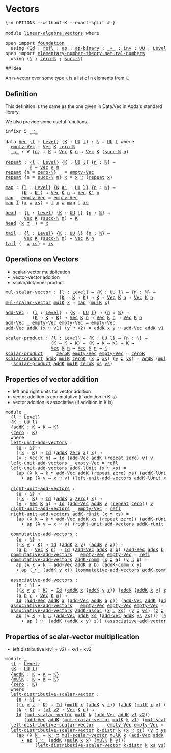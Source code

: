 # Vectors

<pre class="Agda"><a id="20" class="Symbol">{-#</a> <a id="24" class="Keyword">OPTIONS</a> <a id="32" class="Pragma">--without-K</a> <a id="44" class="Pragma">--exact-split</a> <a id="58" class="Symbol">#-}</a>

<a id="63" class="Keyword">module</a> <a id="70" href="linear-algebra.vectors.html" class="Module">linear-algebra.vectors</a> <a id="93" class="Keyword">where</a>

<a id="100" class="Keyword">open</a> <a id="105" class="Keyword">import</a> <a id="112" href="foundation.html" class="Module">foundation</a>
  <a id="125" class="Keyword">using</a> <a id="131" class="Symbol">(</a><a id="132" href="foundation-core.identity-types.html#641" class="Datatype">Id</a> <a id="135" class="Symbol">;</a> <a id="137" href="foundation-core.identity-types.html#694" class="InductiveConstructor">refl</a> <a id="142" class="Symbol">;</a> <a id="144" href="foundation-core.identity-types.html#2853" class="Function">ap</a> <a id="147" class="Symbol">;</a> <a id="149" href="foundation-core.identity-types.html#6353" class="Function">ap-binary</a> <a id="159" class="Symbol">;</a> <a id="161" href="foundation-core.identity-types.html#1239" class="Function Operator">_∙_</a> <a id="165" class="Symbol">;</a> <a id="167" href="foundation-core.identity-types.html#1552" class="Function">inv</a> <a id="171" class="Symbol">;</a> <a id="173" href="Agda.Primitive.html#326" class="Primitive">UU</a> <a id="176" class="Symbol">;</a> <a id="178" href="Agda.Primitive.html#597" class="Postulate">Level</a> <a id="184" class="Symbol">;</a> <a id="186" href="Agda.Primitive.html#764" class="Primitive">lzero</a><a id="191" class="Symbol">)</a>
<a id="193" class="Keyword">open</a> <a id="198" class="Keyword">import</a> <a id="205" href="elementary-number-theory.natural-numbers.html" class="Module">elementary-number-theory.natural-numbers</a>
  <a id="248" class="Keyword">using</a> <a id="254" class="Symbol">(</a><a id="255" href="elementary-number-theory.natural-numbers.html#1444" class="Datatype">ℕ</a> <a id="257" class="Symbol">;</a> <a id="259" href="elementary-number-theory.natural-numbers.html#1465" class="InductiveConstructor">zero-ℕ</a> <a id="266" class="Symbol">;</a> <a id="268" href="elementary-number-theory.natural-numbers.html#1478" class="InductiveConstructor">succ-ℕ</a><a id="274" class="Symbol">)</a>
</pre>## Idea

An n-vector over some type `K` is a list of n elements from `K`.

## Definition

This definition is the same as the one given in Data.Vec in Agda's standard library.

We also provide some useful functions.

<pre class="Agda"><a id="504" class="Keyword">infixr</a> <a id="511" class="Number">5</a> <a id="513" href="linear-algebra.vectors.html#596" class="InductiveConstructor Operator">_∷_</a>

<a id="518" class="Keyword">data</a> <a id="Vec"></a><a id="523" href="linear-algebra.vectors.html#523" class="Datatype">Vec</a> <a id="527" class="Symbol">{</a><a id="528" href="linear-algebra.vectors.html#528" class="Bound">l</a> <a id="530" class="Symbol">:</a> <a id="532" href="Agda.Primitive.html#597" class="Postulate">Level</a><a id="537" class="Symbol">}</a> <a id="539" class="Symbol">(</a><a id="540" href="linear-algebra.vectors.html#540" class="Bound">K</a> <a id="542" class="Symbol">:</a> <a id="544" href="Agda.Primitive.html#326" class="Primitive">UU</a> <a id="547" href="linear-algebra.vectors.html#528" class="Bound">l</a><a id="548" class="Symbol">)</a> <a id="550" class="Symbol">:</a> <a id="552" href="elementary-number-theory.natural-numbers.html#1444" class="Datatype">ℕ</a> <a id="554" class="Symbol">→</a> <a id="556" href="Agda.Primitive.html#326" class="Primitive">UU</a> <a id="559" href="linear-algebra.vectors.html#528" class="Bound">l</a> <a id="561" class="Keyword">where</a>
  <a id="Vec.empty-Vec"></a><a id="569" href="linear-algebra.vectors.html#569" class="InductiveConstructor">empty-Vec</a> <a id="579" class="Symbol">:</a> <a id="581" href="linear-algebra.vectors.html#523" class="Datatype">Vec</a> <a id="585" href="linear-algebra.vectors.html#540" class="Bound">K</a> <a id="587" href="elementary-number-theory.natural-numbers.html#1465" class="InductiveConstructor">zero-ℕ</a>
  <a id="Vec._∷_"></a><a id="596" href="linear-algebra.vectors.html#596" class="InductiveConstructor Operator">_∷_</a> <a id="600" class="Symbol">:</a> <a id="602" class="Symbol">∀</a> <a id="604" class="Symbol">{</a><a id="605" href="linear-algebra.vectors.html#605" class="Bound">n</a><a id="606" class="Symbol">}</a> <a id="608" class="Symbol">→</a> <a id="610" href="linear-algebra.vectors.html#540" class="Bound">K</a> <a id="612" class="Symbol">→</a> <a id="614" href="linear-algebra.vectors.html#523" class="Datatype">Vec</a> <a id="618" href="linear-algebra.vectors.html#540" class="Bound">K</a> <a id="620" href="linear-algebra.vectors.html#605" class="Bound">n</a> <a id="622" class="Symbol">→</a> <a id="624" href="linear-algebra.vectors.html#523" class="Datatype">Vec</a> <a id="628" href="linear-algebra.vectors.html#540" class="Bound">K</a> <a id="630" class="Symbol">(</a><a id="631" href="elementary-number-theory.natural-numbers.html#1478" class="InductiveConstructor">succ-ℕ</a> <a id="638" href="linear-algebra.vectors.html#605" class="Bound">n</a><a id="639" class="Symbol">)</a>

<a id="repeat"></a><a id="642" href="linear-algebra.vectors.html#642" class="Function">repeat</a> <a id="649" class="Symbol">:</a> <a id="651" class="Symbol">{</a><a id="652" href="linear-algebra.vectors.html#652" class="Bound">l</a> <a id="654" class="Symbol">:</a> <a id="656" href="Agda.Primitive.html#597" class="Postulate">Level</a><a id="661" class="Symbol">}</a> <a id="663" class="Symbol">{</a><a id="664" href="linear-algebra.vectors.html#664" class="Bound">K</a> <a id="666" class="Symbol">:</a> <a id="668" href="Agda.Primitive.html#326" class="Primitive">UU</a> <a id="671" href="linear-algebra.vectors.html#652" class="Bound">l</a><a id="672" class="Symbol">}</a> <a id="674" class="Symbol">{</a><a id="675" href="linear-algebra.vectors.html#675" class="Bound">n</a> <a id="677" class="Symbol">:</a> <a id="679" href="elementary-number-theory.natural-numbers.html#1444" class="Datatype">ℕ</a><a id="680" class="Symbol">}</a> <a id="682" class="Symbol">→</a>
         <a id="693" href="linear-algebra.vectors.html#664" class="Bound">K</a> <a id="695" class="Symbol">→</a> <a id="697" href="linear-algebra.vectors.html#523" class="Datatype">Vec</a> <a id="701" href="linear-algebra.vectors.html#664" class="Bound">K</a> <a id="703" href="linear-algebra.vectors.html#675" class="Bound">n</a>
<a id="705" href="linear-algebra.vectors.html#642" class="Function">repeat</a> <a id="712" class="Symbol">{</a><a id="713" class="Argument">n</a> <a id="715" class="Symbol">=</a> <a id="717" href="elementary-number-theory.natural-numbers.html#1465" class="InductiveConstructor">zero-ℕ</a><a id="723" class="Symbol">}</a> <a id="725" class="Symbol">_</a> <a id="727" class="Symbol">=</a> <a id="729" href="linear-algebra.vectors.html#569" class="InductiveConstructor">empty-Vec</a>
<a id="739" href="linear-algebra.vectors.html#642" class="Function">repeat</a> <a id="746" class="Symbol">{</a><a id="747" class="Argument">n</a> <a id="749" class="Symbol">=</a> <a id="751" href="elementary-number-theory.natural-numbers.html#1478" class="InductiveConstructor">succ-ℕ</a> <a id="758" href="linear-algebra.vectors.html#758" class="Bound">n</a><a id="759" class="Symbol">}</a> <a id="761" href="linear-algebra.vectors.html#761" class="Bound">x</a> <a id="763" class="Symbol">=</a> <a id="765" href="linear-algebra.vectors.html#761" class="Bound">x</a> <a id="767" href="linear-algebra.vectors.html#596" class="InductiveConstructor Operator">∷</a> <a id="769" class="Symbol">(</a><a id="770" href="linear-algebra.vectors.html#642" class="Function">repeat</a> <a id="777" href="linear-algebra.vectors.html#761" class="Bound">x</a><a id="778" class="Symbol">)</a>

<a id="map"></a><a id="781" href="linear-algebra.vectors.html#781" class="Function">map</a> <a id="785" class="Symbol">:</a> <a id="787" class="Symbol">{</a><a id="788" href="linear-algebra.vectors.html#788" class="Bound">l</a> <a id="790" class="Symbol">:</a> <a id="792" href="Agda.Primitive.html#597" class="Postulate">Level</a><a id="797" class="Symbol">}</a> <a id="799" class="Symbol">{</a><a id="800" href="linear-algebra.vectors.html#800" class="Bound">K</a> <a id="802" href="linear-algebra.vectors.html#802" class="Bound">K&#39;</a> <a id="805" class="Symbol">:</a> <a id="807" href="Agda.Primitive.html#326" class="Primitive">UU</a> <a id="810" href="linear-algebra.vectors.html#788" class="Bound">l</a><a id="811" class="Symbol">}</a> <a id="813" class="Symbol">{</a><a id="814" href="linear-algebra.vectors.html#814" class="Bound">n</a> <a id="816" class="Symbol">:</a> <a id="818" href="elementary-number-theory.natural-numbers.html#1444" class="Datatype">ℕ</a><a id="819" class="Symbol">}</a> <a id="821" class="Symbol">→</a>
      <a id="829" class="Symbol">(</a><a id="830" href="linear-algebra.vectors.html#800" class="Bound">K</a> <a id="832" class="Symbol">→</a> <a id="834" href="linear-algebra.vectors.html#802" class="Bound">K&#39;</a><a id="836" class="Symbol">)</a> <a id="838" class="Symbol">→</a> <a id="840" href="linear-algebra.vectors.html#523" class="Datatype">Vec</a> <a id="844" href="linear-algebra.vectors.html#800" class="Bound">K</a> <a id="846" href="linear-algebra.vectors.html#814" class="Bound">n</a> <a id="848" class="Symbol">→</a> <a id="850" href="linear-algebra.vectors.html#523" class="Datatype">Vec</a> <a id="854" href="linear-algebra.vectors.html#802" class="Bound">K&#39;</a> <a id="857" href="linear-algebra.vectors.html#814" class="Bound">n</a>
<a id="859" href="linear-algebra.vectors.html#781" class="Function">map</a> <a id="863" class="Symbol">_</a> <a id="865" href="linear-algebra.vectors.html#569" class="InductiveConstructor">empty-Vec</a> <a id="875" class="Symbol">=</a> <a id="877" href="linear-algebra.vectors.html#569" class="InductiveConstructor">empty-Vec</a>
<a id="887" href="linear-algebra.vectors.html#781" class="Function">map</a> <a id="891" href="linear-algebra.vectors.html#891" class="Bound">f</a> <a id="893" class="Symbol">(</a><a id="894" href="linear-algebra.vectors.html#894" class="Bound">x</a> <a id="896" href="linear-algebra.vectors.html#596" class="InductiveConstructor Operator">∷</a> <a id="898" href="linear-algebra.vectors.html#898" class="Bound">xs</a><a id="900" class="Symbol">)</a> <a id="902" class="Symbol">=</a> <a id="904" href="linear-algebra.vectors.html#891" class="Bound">f</a> <a id="906" href="linear-algebra.vectors.html#894" class="Bound">x</a> <a id="908" href="linear-algebra.vectors.html#596" class="InductiveConstructor Operator">∷</a> <a id="910" href="linear-algebra.vectors.html#781" class="Function">map</a> <a id="914" href="linear-algebra.vectors.html#891" class="Bound">f</a> <a id="916" href="linear-algebra.vectors.html#898" class="Bound">xs</a>

<a id="head"></a><a id="920" href="linear-algebra.vectors.html#920" class="Function">head</a> <a id="925" class="Symbol">:</a> <a id="927" class="Symbol">{</a><a id="928" href="linear-algebra.vectors.html#928" class="Bound">l</a> <a id="930" class="Symbol">:</a> <a id="932" href="Agda.Primitive.html#597" class="Postulate">Level</a><a id="937" class="Symbol">}</a> <a id="939" class="Symbol">{</a><a id="940" href="linear-algebra.vectors.html#940" class="Bound">K</a> <a id="942" class="Symbol">:</a> <a id="944" href="Agda.Primitive.html#326" class="Primitive">UU</a> <a id="947" href="linear-algebra.vectors.html#928" class="Bound">l</a><a id="948" class="Symbol">}</a> <a id="950" class="Symbol">{</a><a id="951" href="linear-algebra.vectors.html#951" class="Bound">n</a> <a id="953" class="Symbol">:</a> <a id="955" href="elementary-number-theory.natural-numbers.html#1444" class="Datatype">ℕ</a><a id="956" class="Symbol">}</a> <a id="958" class="Symbol">→</a>
       <a id="967" href="linear-algebra.vectors.html#523" class="Datatype">Vec</a> <a id="971" href="linear-algebra.vectors.html#940" class="Bound">K</a> <a id="973" class="Symbol">(</a><a id="974" href="elementary-number-theory.natural-numbers.html#1478" class="InductiveConstructor">succ-ℕ</a> <a id="981" href="linear-algebra.vectors.html#951" class="Bound">n</a><a id="982" class="Symbol">)</a> <a id="984" class="Symbol">→</a> <a id="986" href="linear-algebra.vectors.html#940" class="Bound">K</a>
<a id="988" href="linear-algebra.vectors.html#920" class="Function">head</a> <a id="993" class="Symbol">(</a><a id="994" href="linear-algebra.vectors.html#994" class="Bound">x</a> <a id="996" href="linear-algebra.vectors.html#596" class="InductiveConstructor Operator">∷</a> <a id="998" class="Symbol">_)</a> <a id="1001" class="Symbol">=</a> <a id="1003" href="linear-algebra.vectors.html#994" class="Bound">x</a>

<a id="tail"></a><a id="1006" href="linear-algebra.vectors.html#1006" class="Function">tail</a> <a id="1011" class="Symbol">:</a> <a id="1013" class="Symbol">{</a><a id="1014" href="linear-algebra.vectors.html#1014" class="Bound">l</a> <a id="1016" class="Symbol">:</a> <a id="1018" href="Agda.Primitive.html#597" class="Postulate">Level</a><a id="1023" class="Symbol">}</a> <a id="1025" class="Symbol">{</a><a id="1026" href="linear-algebra.vectors.html#1026" class="Bound">K</a> <a id="1028" class="Symbol">:</a> <a id="1030" href="Agda.Primitive.html#326" class="Primitive">UU</a> <a id="1033" href="linear-algebra.vectors.html#1014" class="Bound">l</a><a id="1034" class="Symbol">}</a> <a id="1036" class="Symbol">{</a><a id="1037" href="linear-algebra.vectors.html#1037" class="Bound">n</a> <a id="1039" class="Symbol">:</a> <a id="1041" href="elementary-number-theory.natural-numbers.html#1444" class="Datatype">ℕ</a><a id="1042" class="Symbol">}</a> <a id="1044" class="Symbol">→</a>
       <a id="1053" href="linear-algebra.vectors.html#523" class="Datatype">Vec</a> <a id="1057" href="linear-algebra.vectors.html#1026" class="Bound">K</a> <a id="1059" class="Symbol">(</a><a id="1060" href="elementary-number-theory.natural-numbers.html#1478" class="InductiveConstructor">succ-ℕ</a> <a id="1067" href="linear-algebra.vectors.html#1037" class="Bound">n</a><a id="1068" class="Symbol">)</a> <a id="1070" class="Symbol">→</a> <a id="1072" href="linear-algebra.vectors.html#523" class="Datatype">Vec</a> <a id="1076" href="linear-algebra.vectors.html#1026" class="Bound">K</a> <a id="1078" href="linear-algebra.vectors.html#1037" class="Bound">n</a>
<a id="1080" href="linear-algebra.vectors.html#1006" class="Function">tail</a> <a id="1085" class="Symbol">(_</a> <a id="1088" href="linear-algebra.vectors.html#596" class="InductiveConstructor Operator">∷</a> <a id="1090" href="linear-algebra.vectors.html#1090" class="Bound">xs</a><a id="1092" class="Symbol">)</a> <a id="1094" class="Symbol">=</a> <a id="1096" href="linear-algebra.vectors.html#1090" class="Bound">xs</a>
</pre>
## Operations on Vectors

 - scalar-vector multiplication
 - vector-vector addition
 - scalar/dot/inner product

<pre class="Agda"><a id="mul-scalar-vector"></a><a id="1225" href="linear-algebra.vectors.html#1225" class="Function">mul-scalar-vector</a> <a id="1243" class="Symbol">:</a> <a id="1245" class="Symbol">{</a><a id="1246" href="linear-algebra.vectors.html#1246" class="Bound">l</a> <a id="1248" class="Symbol">:</a> <a id="1250" href="Agda.Primitive.html#597" class="Postulate">Level</a><a id="1255" class="Symbol">}</a> <a id="1257" class="Symbol">→</a> <a id="1259" class="Symbol">{</a><a id="1260" href="linear-algebra.vectors.html#1260" class="Bound">K</a> <a id="1262" class="Symbol">:</a> <a id="1264" href="Agda.Primitive.html#326" class="Primitive">UU</a> <a id="1267" href="linear-algebra.vectors.html#1246" class="Bound">l</a><a id="1268" class="Symbol">}</a> <a id="1270" class="Symbol">→</a> <a id="1272" class="Symbol">{</a><a id="1273" href="linear-algebra.vectors.html#1273" class="Bound">n</a> <a id="1275" class="Symbol">:</a> <a id="1277" href="elementary-number-theory.natural-numbers.html#1444" class="Datatype">ℕ</a><a id="1278" class="Symbol">}</a> <a id="1280" class="Symbol">→</a>
                    <a id="1302" class="Symbol">(</a><a id="1303" href="linear-algebra.vectors.html#1260" class="Bound">K</a> <a id="1305" class="Symbol">→</a> <a id="1307" href="linear-algebra.vectors.html#1260" class="Bound">K</a> <a id="1309" class="Symbol">→</a> <a id="1311" href="linear-algebra.vectors.html#1260" class="Bound">K</a><a id="1312" class="Symbol">)</a> <a id="1314" class="Symbol">→</a> <a id="1316" href="linear-algebra.vectors.html#1260" class="Bound">K</a> <a id="1318" class="Symbol">→</a> <a id="1320" href="linear-algebra.vectors.html#523" class="Datatype">Vec</a> <a id="1324" href="linear-algebra.vectors.html#1260" class="Bound">K</a> <a id="1326" href="linear-algebra.vectors.html#1273" class="Bound">n</a> <a id="1328" class="Symbol">→</a> <a id="1330" href="linear-algebra.vectors.html#523" class="Datatype">Vec</a> <a id="1334" href="linear-algebra.vectors.html#1260" class="Bound">K</a> <a id="1336" href="linear-algebra.vectors.html#1273" class="Bound">n</a>
<a id="1338" href="linear-algebra.vectors.html#1225" class="Function">mul-scalar-vector</a> <a id="1356" href="linear-algebra.vectors.html#1356" class="Bound">mulK</a> <a id="1361" href="linear-algebra.vectors.html#1361" class="Bound">x</a> <a id="1363" class="Symbol">=</a> <a id="1365" href="linear-algebra.vectors.html#781" class="Function">map</a> <a id="1369" class="Symbol">(</a><a id="1370" href="linear-algebra.vectors.html#1356" class="Bound">mulK</a> <a id="1375" href="linear-algebra.vectors.html#1361" class="Bound">x</a><a id="1376" class="Symbol">)</a>

<a id="add-Vec"></a><a id="1379" href="linear-algebra.vectors.html#1379" class="Function">add-Vec</a> <a id="1387" class="Symbol">:</a> <a id="1389" class="Symbol">{</a><a id="1390" href="linear-algebra.vectors.html#1390" class="Bound">l</a> <a id="1392" class="Symbol">:</a> <a id="1394" href="Agda.Primitive.html#597" class="Postulate">Level</a><a id="1399" class="Symbol">}</a> <a id="1401" class="Symbol">→</a> <a id="1403" class="Symbol">{</a><a id="1404" href="linear-algebra.vectors.html#1404" class="Bound">K</a> <a id="1406" class="Symbol">:</a> <a id="1408" href="Agda.Primitive.html#326" class="Primitive">UU</a> <a id="1411" href="linear-algebra.vectors.html#1390" class="Bound">l</a><a id="1412" class="Symbol">}</a> <a id="1414" class="Symbol">→</a> <a id="1416" class="Symbol">{</a><a id="1417" href="linear-algebra.vectors.html#1417" class="Bound">n</a> <a id="1419" class="Symbol">:</a> <a id="1421" href="elementary-number-theory.natural-numbers.html#1444" class="Datatype">ℕ</a><a id="1422" class="Symbol">}</a> <a id="1424" class="Symbol">→</a>
          <a id="1436" class="Symbol">(</a><a id="1437" href="linear-algebra.vectors.html#1404" class="Bound">K</a> <a id="1439" class="Symbol">→</a> <a id="1441" href="linear-algebra.vectors.html#1404" class="Bound">K</a> <a id="1443" class="Symbol">→</a> <a id="1445" href="linear-algebra.vectors.html#1404" class="Bound">K</a><a id="1446" class="Symbol">)</a> <a id="1448" class="Symbol">→</a> <a id="1450" href="linear-algebra.vectors.html#523" class="Datatype">Vec</a> <a id="1454" href="linear-algebra.vectors.html#1404" class="Bound">K</a> <a id="1456" href="linear-algebra.vectors.html#1417" class="Bound">n</a> <a id="1458" class="Symbol">→</a> <a id="1460" href="linear-algebra.vectors.html#523" class="Datatype">Vec</a> <a id="1464" href="linear-algebra.vectors.html#1404" class="Bound">K</a> <a id="1466" href="linear-algebra.vectors.html#1417" class="Bound">n</a> <a id="1468" class="Symbol">→</a> <a id="1470" href="linear-algebra.vectors.html#523" class="Datatype">Vec</a> <a id="1474" href="linear-algebra.vectors.html#1404" class="Bound">K</a> <a id="1476" href="linear-algebra.vectors.html#1417" class="Bound">n</a>
<a id="1478" href="linear-algebra.vectors.html#1379" class="Function">add-Vec</a> <a id="1486" class="Symbol">_</a> <a id="1488" href="linear-algebra.vectors.html#569" class="InductiveConstructor">empty-Vec</a> <a id="1498" href="linear-algebra.vectors.html#569" class="InductiveConstructor">empty-Vec</a> <a id="1508" class="Symbol">=</a> <a id="1510" href="linear-algebra.vectors.html#569" class="InductiveConstructor">empty-Vec</a>
<a id="1520" href="linear-algebra.vectors.html#1379" class="Function">add-Vec</a> <a id="1528" href="linear-algebra.vectors.html#1528" class="Bound">addK</a> <a id="1533" class="Symbol">(</a><a id="1534" href="linear-algebra.vectors.html#1534" class="Bound">x</a> <a id="1536" href="linear-algebra.vectors.html#596" class="InductiveConstructor Operator">∷</a> <a id="1538" href="linear-algebra.vectors.html#1538" class="Bound">v1</a><a id="1540" class="Symbol">)</a> <a id="1542" class="Symbol">(</a><a id="1543" href="linear-algebra.vectors.html#1543" class="Bound">y</a> <a id="1545" href="linear-algebra.vectors.html#596" class="InductiveConstructor Operator">∷</a> <a id="1547" href="linear-algebra.vectors.html#1547" class="Bound">v2</a><a id="1549" class="Symbol">)</a> <a id="1551" class="Symbol">=</a> <a id="1553" href="linear-algebra.vectors.html#1528" class="Bound">addK</a> <a id="1558" href="linear-algebra.vectors.html#1534" class="Bound">x</a> <a id="1560" href="linear-algebra.vectors.html#1543" class="Bound">y</a> <a id="1562" href="linear-algebra.vectors.html#596" class="InductiveConstructor Operator">∷</a> <a id="1564" href="linear-algebra.vectors.html#1379" class="Function">add-Vec</a> <a id="1572" href="linear-algebra.vectors.html#1528" class="Bound">addK</a> <a id="1577" href="linear-algebra.vectors.html#1538" class="Bound">v1</a> <a id="1580" href="linear-algebra.vectors.html#1547" class="Bound">v2</a>

<a id="scalar-product"></a><a id="1584" href="linear-algebra.vectors.html#1584" class="Function">scalar-product</a> <a id="1599" class="Symbol">:</a> <a id="1601" class="Symbol">{</a><a id="1602" href="linear-algebra.vectors.html#1602" class="Bound">l</a> <a id="1604" class="Symbol">:</a> <a id="1606" href="Agda.Primitive.html#597" class="Postulate">Level</a><a id="1611" class="Symbol">}</a> <a id="1613" class="Symbol">→</a> <a id="1615" class="Symbol">{</a><a id="1616" href="linear-algebra.vectors.html#1616" class="Bound">K</a> <a id="1618" class="Symbol">:</a> <a id="1620" href="Agda.Primitive.html#326" class="Primitive">UU</a> <a id="1623" href="linear-algebra.vectors.html#1602" class="Bound">l</a><a id="1624" class="Symbol">}</a> <a id="1626" class="Symbol">→</a> <a id="1628" class="Symbol">{</a><a id="1629" href="linear-algebra.vectors.html#1629" class="Bound">n</a> <a id="1631" class="Symbol">:</a> <a id="1633" href="elementary-number-theory.natural-numbers.html#1444" class="Datatype">ℕ</a><a id="1634" class="Symbol">}</a> <a id="1636" class="Symbol">→</a>
                 <a id="1655" class="Symbol">(</a><a id="1656" href="linear-algebra.vectors.html#1616" class="Bound">K</a> <a id="1658" class="Symbol">→</a> <a id="1660" href="linear-algebra.vectors.html#1616" class="Bound">K</a> <a id="1662" class="Symbol">→</a> <a id="1664" href="linear-algebra.vectors.html#1616" class="Bound">K</a><a id="1665" class="Symbol">)</a> <a id="1667" class="Symbol">→</a> <a id="1669" class="Symbol">(</a><a id="1670" href="linear-algebra.vectors.html#1616" class="Bound">K</a> <a id="1672" class="Symbol">→</a> <a id="1674" href="linear-algebra.vectors.html#1616" class="Bound">K</a> <a id="1676" class="Symbol">→</a> <a id="1678" href="linear-algebra.vectors.html#1616" class="Bound">K</a><a id="1679" class="Symbol">)</a> <a id="1681" class="Symbol">→</a> <a id="1683" href="linear-algebra.vectors.html#1616" class="Bound">K</a> <a id="1685" class="Symbol">→</a>
                 <a id="1704" href="linear-algebra.vectors.html#523" class="Datatype">Vec</a> <a id="1708" href="linear-algebra.vectors.html#1616" class="Bound">K</a> <a id="1710" href="linear-algebra.vectors.html#1629" class="Bound">n</a> <a id="1712" class="Symbol">→</a> <a id="1714" href="linear-algebra.vectors.html#523" class="Datatype">Vec</a> <a id="1718" href="linear-algebra.vectors.html#1616" class="Bound">K</a> <a id="1720" href="linear-algebra.vectors.html#1629" class="Bound">n</a> <a id="1722" class="Symbol">→</a> <a id="1724" href="linear-algebra.vectors.html#1616" class="Bound">K</a>
<a id="1726" href="linear-algebra.vectors.html#1584" class="Function">scalar-product</a> <a id="1741" class="Symbol">_</a> <a id="1743" class="Symbol">_</a> <a id="1745" href="linear-algebra.vectors.html#1745" class="Bound">zeroK</a> <a id="1751" href="linear-algebra.vectors.html#569" class="InductiveConstructor">empty-Vec</a> <a id="1761" href="linear-algebra.vectors.html#569" class="InductiveConstructor">empty-Vec</a> <a id="1771" class="Symbol">=</a> <a id="1773" href="linear-algebra.vectors.html#1745" class="Bound">zeroK</a>
<a id="1779" href="linear-algebra.vectors.html#1584" class="Function">scalar-product</a> <a id="1794" href="linear-algebra.vectors.html#1794" class="Bound">addK</a> <a id="1799" href="linear-algebra.vectors.html#1799" class="Bound">mulK</a> <a id="1804" href="linear-algebra.vectors.html#1804" class="Bound">zeroK</a> <a id="1810" class="Symbol">(</a><a id="1811" href="linear-algebra.vectors.html#1811" class="Bound">x</a> <a id="1813" href="linear-algebra.vectors.html#596" class="InductiveConstructor Operator">∷</a> <a id="1815" href="linear-algebra.vectors.html#1815" class="Bound">xs</a><a id="1817" class="Symbol">)</a> <a id="1819" class="Symbol">(</a><a id="1820" href="linear-algebra.vectors.html#1820" class="Bound">y</a> <a id="1822" href="linear-algebra.vectors.html#596" class="InductiveConstructor Operator">∷</a> <a id="1824" href="linear-algebra.vectors.html#1824" class="Bound">ys</a><a id="1826" class="Symbol">)</a> <a id="1828" class="Symbol">=</a> <a id="1830" href="linear-algebra.vectors.html#1794" class="Bound">addK</a> <a id="1835" class="Symbol">(</a><a id="1836" href="linear-algebra.vectors.html#1799" class="Bound">mulK</a> <a id="1841" href="linear-algebra.vectors.html#1811" class="Bound">x</a> <a id="1843" href="linear-algebra.vectors.html#1820" class="Bound">y</a><a id="1844" class="Symbol">)</a>
  <a id="1848" class="Symbol">(</a><a id="1849" href="linear-algebra.vectors.html#1584" class="Function">scalar-product</a> <a id="1864" href="linear-algebra.vectors.html#1794" class="Bound">addK</a> <a id="1869" href="linear-algebra.vectors.html#1799" class="Bound">mulK</a> <a id="1874" href="linear-algebra.vectors.html#1804" class="Bound">zeroK</a> <a id="1880" href="linear-algebra.vectors.html#1815" class="Bound">xs</a> <a id="1883" href="linear-algebra.vectors.html#1824" class="Bound">ys</a><a id="1885" class="Symbol">)</a>
</pre>
## Properties of vector addition

  - left and right units for vector addition
  - vector addition is commutative (if addition in K is)
  - vector addition is associative (if addition in K is)

<pre class="Agda"><a id="2094" class="Keyword">module</a> <a id="2101" href="linear-algebra.vectors.html#2101" class="Module">_</a>
  <a id="2105" class="Symbol">{</a><a id="2106" href="linear-algebra.vectors.html#2106" class="Bound">l</a> <a id="2108" class="Symbol">:</a> <a id="2110" href="Agda.Primitive.html#597" class="Postulate">Level</a><a id="2115" class="Symbol">}</a>
  <a id="2119" class="Symbol">{</a><a id="2120" href="linear-algebra.vectors.html#2120" class="Bound">K</a> <a id="2122" class="Symbol">:</a> <a id="2124" href="Agda.Primitive.html#326" class="Primitive">UU</a> <a id="2127" href="linear-algebra.vectors.html#2106" class="Bound">l</a><a id="2128" class="Symbol">}</a>
  <a id="2132" class="Symbol">{</a><a id="2133" href="linear-algebra.vectors.html#2133" class="Bound">addK</a> <a id="2138" class="Symbol">:</a> <a id="2140" href="linear-algebra.vectors.html#2120" class="Bound">K</a> <a id="2142" class="Symbol">→</a> <a id="2144" href="linear-algebra.vectors.html#2120" class="Bound">K</a> <a id="2146" class="Symbol">→</a> <a id="2148" href="linear-algebra.vectors.html#2120" class="Bound">K</a><a id="2149" class="Symbol">}</a>
  <a id="2153" class="Symbol">{</a><a id="2154" href="linear-algebra.vectors.html#2154" class="Bound">zero</a> <a id="2159" class="Symbol">:</a> <a id="2161" href="linear-algebra.vectors.html#2120" class="Bound">K</a><a id="2162" class="Symbol">}</a>
  <a id="2166" class="Keyword">where</a>
  <a id="2174" href="linear-algebra.vectors.html#2174" class="Function">left-unit-add-vectors</a> <a id="2196" class="Symbol">:</a>
    <a id="2202" class="Symbol">{</a><a id="2203" href="linear-algebra.vectors.html#2203" class="Bound">n</a> <a id="2205" class="Symbol">:</a> <a id="2207" href="elementary-number-theory.natural-numbers.html#1444" class="Datatype">ℕ</a><a id="2208" class="Symbol">}</a> <a id="2210" class="Symbol">→</a>
    <a id="2216" class="Symbol">((</a><a id="2218" href="linear-algebra.vectors.html#2218" class="Bound">x</a> <a id="2220" class="Symbol">:</a> <a id="2222" href="linear-algebra.vectors.html#2120" class="Bound">K</a><a id="2223" class="Symbol">)</a> <a id="2225" class="Symbol">→</a> <a id="2227" href="foundation-core.identity-types.html#641" class="Datatype">Id</a> <a id="2230" class="Symbol">(</a><a id="2231" href="linear-algebra.vectors.html#2133" class="Bound">addK</a> <a id="2236" href="linear-algebra.vectors.html#2154" class="Bound">zero</a> <a id="2241" href="linear-algebra.vectors.html#2218" class="Bound">x</a><a id="2242" class="Symbol">)</a> <a id="2244" href="linear-algebra.vectors.html#2218" class="Bound">x</a><a id="2245" class="Symbol">)</a> <a id="2247" class="Symbol">→</a>
    <a id="2253" class="Symbol">(</a><a id="2254" href="linear-algebra.vectors.html#2254" class="Bound">v</a> <a id="2256" class="Symbol">:</a> <a id="2258" href="linear-algebra.vectors.html#523" class="Datatype">Vec</a> <a id="2262" href="linear-algebra.vectors.html#2120" class="Bound">K</a> <a id="2264" href="linear-algebra.vectors.html#2203" class="Bound">n</a><a id="2265" class="Symbol">)</a> <a id="2267" class="Symbol">→</a> <a id="2269" href="foundation-core.identity-types.html#641" class="Datatype">Id</a> <a id="2272" class="Symbol">(</a><a id="2273" href="linear-algebra.vectors.html#1379" class="Function">add-Vec</a> <a id="2281" href="linear-algebra.vectors.html#2133" class="Bound">addK</a> <a id="2286" class="Symbol">(</a><a id="2287" href="linear-algebra.vectors.html#642" class="Function">repeat</a> <a id="2294" href="linear-algebra.vectors.html#2154" class="Bound">zero</a><a id="2298" class="Symbol">)</a> <a id="2300" href="linear-algebra.vectors.html#2254" class="Bound">v</a><a id="2301" class="Symbol">)</a> <a id="2303" href="linear-algebra.vectors.html#2254" class="Bound">v</a>
  <a id="2307" href="linear-algebra.vectors.html#2174" class="Function">left-unit-add-vectors</a> <a id="2329" class="Symbol">_</a> <a id="2331" href="linear-algebra.vectors.html#569" class="InductiveConstructor">empty-Vec</a> <a id="2341" class="Symbol">=</a> <a id="2343" href="foundation-core.identity-types.html#694" class="InductiveConstructor">refl</a>
  <a id="2350" href="linear-algebra.vectors.html#2174" class="Function">left-unit-add-vectors</a> <a id="2372" href="linear-algebra.vectors.html#2372" class="Bound">addK-lUnit</a> <a id="2383" class="Symbol">(</a><a id="2384" href="linear-algebra.vectors.html#2384" class="Bound">x</a> <a id="2386" href="linear-algebra.vectors.html#596" class="InductiveConstructor Operator">∷</a> <a id="2388" href="linear-algebra.vectors.html#2388" class="Bound">xs</a><a id="2390" class="Symbol">)</a> <a id="2392" class="Symbol">=</a>
    <a id="2398" class="Symbol">(</a><a id="2399" href="foundation-core.identity-types.html#2853" class="Function">ap</a> <a id="2402" class="Symbol">(λ</a> <a id="2405" href="linear-algebra.vectors.html#2405" class="Bound">k</a> <a id="2407" class="Symbol">→</a> <a id="2409" href="linear-algebra.vectors.html#2405" class="Bound">k</a> <a id="2411" href="linear-algebra.vectors.html#596" class="InductiveConstructor Operator">∷</a> <a id="2413" href="linear-algebra.vectors.html#1379" class="Function">add-Vec</a> <a id="2421" href="linear-algebra.vectors.html#2133" class="Bound">addK</a> <a id="2426" class="Symbol">(</a><a id="2427" href="linear-algebra.vectors.html#642" class="Function">repeat</a> <a id="2434" href="linear-algebra.vectors.html#2154" class="Bound">zero</a><a id="2438" class="Symbol">)</a> <a id="2440" href="linear-algebra.vectors.html#2388" class="Bound">xs</a><a id="2442" class="Symbol">)</a> <a id="2444" class="Symbol">(</a><a id="2445" href="linear-algebra.vectors.html#2372" class="Bound">addK-lUnit</a> <a id="2456" href="linear-algebra.vectors.html#2384" class="Bound">x</a><a id="2457" class="Symbol">))</a>
      <a id="2466" href="foundation-core.identity-types.html#1239" class="Function Operator">∙</a> <a id="2468" href="foundation-core.identity-types.html#2853" class="Function">ap</a> <a id="2471" class="Symbol">(λ</a> <a id="2474" href="linear-algebra.vectors.html#2474" class="Bound">v</a> <a id="2476" class="Symbol">→</a> <a id="2478" href="linear-algebra.vectors.html#2384" class="Bound">x</a> <a id="2480" href="linear-algebra.vectors.html#596" class="InductiveConstructor Operator">∷</a> <a id="2482" href="linear-algebra.vectors.html#2474" class="Bound">v</a><a id="2483" class="Symbol">)</a> <a id="2485" class="Symbol">(</a><a id="2486" href="linear-algebra.vectors.html#2174" class="Function">left-unit-add-vectors</a> <a id="2508" href="linear-algebra.vectors.html#2372" class="Bound">addK-lUnit</a> <a id="2519" href="linear-algebra.vectors.html#2388" class="Bound">xs</a><a id="2521" class="Symbol">)</a>

  <a id="2526" href="linear-algebra.vectors.html#2526" class="Function">right-unit-add-vectors</a> <a id="2549" class="Symbol">:</a>
    <a id="2555" class="Symbol">{</a><a id="2556" href="linear-algebra.vectors.html#2556" class="Bound">n</a> <a id="2558" class="Symbol">:</a> <a id="2560" href="elementary-number-theory.natural-numbers.html#1444" class="Datatype">ℕ</a><a id="2561" class="Symbol">}</a> <a id="2563" class="Symbol">→</a>
    <a id="2569" class="Symbol">((</a><a id="2571" href="linear-algebra.vectors.html#2571" class="Bound">x</a> <a id="2573" class="Symbol">:</a> <a id="2575" href="linear-algebra.vectors.html#2120" class="Bound">K</a><a id="2576" class="Symbol">)</a> <a id="2578" class="Symbol">→</a> <a id="2580" href="foundation-core.identity-types.html#641" class="Datatype">Id</a> <a id="2583" class="Symbol">(</a><a id="2584" href="linear-algebra.vectors.html#2133" class="Bound">addK</a> <a id="2589" href="linear-algebra.vectors.html#2571" class="Bound">x</a> <a id="2591" href="linear-algebra.vectors.html#2154" class="Bound">zero</a><a id="2595" class="Symbol">)</a> <a id="2597" href="linear-algebra.vectors.html#2571" class="Bound">x</a><a id="2598" class="Symbol">)</a> <a id="2600" class="Symbol">→</a>
    <a id="2606" class="Symbol">(</a><a id="2607" href="linear-algebra.vectors.html#2607" class="Bound">v</a> <a id="2609" class="Symbol">:</a> <a id="2611" href="linear-algebra.vectors.html#523" class="Datatype">Vec</a> <a id="2615" href="linear-algebra.vectors.html#2120" class="Bound">K</a> <a id="2617" href="linear-algebra.vectors.html#2556" class="Bound">n</a><a id="2618" class="Symbol">)</a> <a id="2620" class="Symbol">→</a> <a id="2622" href="foundation-core.identity-types.html#641" class="Datatype">Id</a> <a id="2625" class="Symbol">(</a><a id="2626" href="linear-algebra.vectors.html#1379" class="Function">add-Vec</a> <a id="2634" href="linear-algebra.vectors.html#2133" class="Bound">addK</a> <a id="2639" href="linear-algebra.vectors.html#2607" class="Bound">v</a> <a id="2641" class="Symbol">(</a><a id="2642" href="linear-algebra.vectors.html#642" class="Function">repeat</a> <a id="2649" href="linear-algebra.vectors.html#2154" class="Bound">zero</a><a id="2653" class="Symbol">))</a> <a id="2656" href="linear-algebra.vectors.html#2607" class="Bound">v</a>
  <a id="2660" href="linear-algebra.vectors.html#2526" class="Function">right-unit-add-vectors</a> <a id="2683" class="Symbol">_</a> <a id="2685" href="linear-algebra.vectors.html#569" class="InductiveConstructor">empty-Vec</a> <a id="2695" class="Symbol">=</a> <a id="2697" href="foundation-core.identity-types.html#694" class="InductiveConstructor">refl</a>
  <a id="2704" href="linear-algebra.vectors.html#2526" class="Function">right-unit-add-vectors</a> <a id="2727" href="linear-algebra.vectors.html#2727" class="Bound">addK-rUnit</a> <a id="2738" class="Symbol">(</a><a id="2739" href="linear-algebra.vectors.html#2739" class="Bound">x</a> <a id="2741" href="linear-algebra.vectors.html#596" class="InductiveConstructor Operator">∷</a> <a id="2743" href="linear-algebra.vectors.html#2743" class="Bound">xs</a><a id="2745" class="Symbol">)</a> <a id="2747" class="Symbol">=</a>
    <a id="2753" class="Symbol">(</a><a id="2754" href="foundation-core.identity-types.html#2853" class="Function">ap</a> <a id="2757" class="Symbol">(λ</a> <a id="2760" href="linear-algebra.vectors.html#2760" class="Bound">k</a> <a id="2762" class="Symbol">→</a> <a id="2764" href="linear-algebra.vectors.html#2760" class="Bound">k</a> <a id="2766" href="linear-algebra.vectors.html#596" class="InductiveConstructor Operator">∷</a> <a id="2768" href="linear-algebra.vectors.html#1379" class="Function">add-Vec</a> <a id="2776" href="linear-algebra.vectors.html#2133" class="Bound">addK</a> <a id="2781" href="linear-algebra.vectors.html#2743" class="Bound">xs</a> <a id="2784" class="Symbol">(</a><a id="2785" href="linear-algebra.vectors.html#642" class="Function">repeat</a> <a id="2792" href="linear-algebra.vectors.html#2154" class="Bound">zero</a><a id="2796" class="Symbol">))</a> <a id="2799" class="Symbol">(</a><a id="2800" href="linear-algebra.vectors.html#2727" class="Bound">addK-rUnit</a> <a id="2811" href="linear-algebra.vectors.html#2739" class="Bound">x</a><a id="2812" class="Symbol">))</a>
      <a id="2821" href="foundation-core.identity-types.html#1239" class="Function Operator">∙</a> <a id="2823" href="foundation-core.identity-types.html#2853" class="Function">ap</a> <a id="2826" class="Symbol">(λ</a> <a id="2829" href="linear-algebra.vectors.html#2829" class="Bound">v</a> <a id="2831" class="Symbol">→</a> <a id="2833" href="linear-algebra.vectors.html#2739" class="Bound">x</a> <a id="2835" href="linear-algebra.vectors.html#596" class="InductiveConstructor Operator">∷</a> <a id="2837" href="linear-algebra.vectors.html#2829" class="Bound">v</a><a id="2838" class="Symbol">)</a> <a id="2840" class="Symbol">(</a><a id="2841" href="linear-algebra.vectors.html#2526" class="Function">right-unit-add-vectors</a> <a id="2864" href="linear-algebra.vectors.html#2727" class="Bound">addK-rUnit</a> <a id="2875" href="linear-algebra.vectors.html#2743" class="Bound">xs</a><a id="2877" class="Symbol">)</a>

  <a id="2882" href="linear-algebra.vectors.html#2882" class="Function">commutative-add-vectors</a> <a id="2906" class="Symbol">:</a>
    <a id="2912" class="Symbol">{</a><a id="2913" href="linear-algebra.vectors.html#2913" class="Bound">n</a> <a id="2915" class="Symbol">:</a> <a id="2917" href="elementary-number-theory.natural-numbers.html#1444" class="Datatype">ℕ</a><a id="2918" class="Symbol">}</a> <a id="2920" class="Symbol">→</a>
    <a id="2926" class="Symbol">((</a><a id="2928" href="linear-algebra.vectors.html#2928" class="Bound">x</a> <a id="2930" href="linear-algebra.vectors.html#2930" class="Bound">y</a> <a id="2932" class="Symbol">:</a> <a id="2934" href="linear-algebra.vectors.html#2120" class="Bound">K</a><a id="2935" class="Symbol">)</a> <a id="2937" class="Symbol">→</a> <a id="2939" href="foundation-core.identity-types.html#641" class="Datatype">Id</a> <a id="2942" class="Symbol">(</a><a id="2943" href="linear-algebra.vectors.html#2133" class="Bound">addK</a> <a id="2948" href="linear-algebra.vectors.html#2928" class="Bound">x</a> <a id="2950" href="linear-algebra.vectors.html#2930" class="Bound">y</a><a id="2951" class="Symbol">)</a> <a id="2953" class="Symbol">(</a><a id="2954" href="linear-algebra.vectors.html#2133" class="Bound">addK</a> <a id="2959" href="linear-algebra.vectors.html#2930" class="Bound">y</a> <a id="2961" href="linear-algebra.vectors.html#2928" class="Bound">x</a><a id="2962" class="Symbol">))</a> <a id="2965" class="Symbol">→</a>
    <a id="2971" class="Symbol">(</a><a id="2972" href="linear-algebra.vectors.html#2972" class="Bound">a</a> <a id="2974" href="linear-algebra.vectors.html#2974" class="Bound">b</a> <a id="2976" class="Symbol">:</a> <a id="2978" href="linear-algebra.vectors.html#523" class="Datatype">Vec</a> <a id="2982" href="linear-algebra.vectors.html#2120" class="Bound">K</a> <a id="2984" href="linear-algebra.vectors.html#2913" class="Bound">n</a><a id="2985" class="Symbol">)</a> <a id="2987" class="Symbol">→</a> <a id="2989" href="foundation-core.identity-types.html#641" class="Datatype">Id</a> <a id="2992" class="Symbol">(</a><a id="2993" href="linear-algebra.vectors.html#1379" class="Function">add-Vec</a> <a id="3001" href="linear-algebra.vectors.html#2133" class="Bound">addK</a> <a id="3006" href="linear-algebra.vectors.html#2972" class="Bound">a</a> <a id="3008" href="linear-algebra.vectors.html#2974" class="Bound">b</a><a id="3009" class="Symbol">)</a> <a id="3011" class="Symbol">(</a><a id="3012" href="linear-algebra.vectors.html#1379" class="Function">add-Vec</a> <a id="3020" href="linear-algebra.vectors.html#2133" class="Bound">addK</a> <a id="3025" href="linear-algebra.vectors.html#2974" class="Bound">b</a> <a id="3027" href="linear-algebra.vectors.html#2972" class="Bound">a</a><a id="3028" class="Symbol">)</a>
  <a id="3032" href="linear-algebra.vectors.html#2882" class="Function">commutative-add-vectors</a> <a id="3056" class="Symbol">_</a> <a id="3058" href="linear-algebra.vectors.html#569" class="InductiveConstructor">empty-Vec</a> <a id="3068" href="linear-algebra.vectors.html#569" class="InductiveConstructor">empty-Vec</a> <a id="3078" class="Symbol">=</a> <a id="3080" href="foundation-core.identity-types.html#694" class="InductiveConstructor">refl</a>
  <a id="3087" href="linear-algebra.vectors.html#2882" class="Function">commutative-add-vectors</a> <a id="3111" href="linear-algebra.vectors.html#3111" class="Bound">addK-comm</a> <a id="3121" class="Symbol">(</a><a id="3122" href="linear-algebra.vectors.html#3122" class="Bound">x</a> <a id="3124" href="linear-algebra.vectors.html#596" class="InductiveConstructor Operator">∷</a> <a id="3126" href="linear-algebra.vectors.html#3126" class="Bound">a</a><a id="3127" class="Symbol">)</a> <a id="3129" class="Symbol">(</a><a id="3130" href="linear-algebra.vectors.html#3130" class="Bound">y</a> <a id="3132" href="linear-algebra.vectors.html#596" class="InductiveConstructor Operator">∷</a> <a id="3134" href="linear-algebra.vectors.html#3134" class="Bound">b</a><a id="3135" class="Symbol">)</a> <a id="3137" class="Symbol">=</a>
    <a id="3143" href="foundation-core.identity-types.html#2853" class="Function">ap</a> <a id="3146" class="Symbol">(λ</a> <a id="3149" href="linear-algebra.vectors.html#3149" class="Bound">k</a> <a id="3151" class="Symbol">→</a> <a id="3153" href="linear-algebra.vectors.html#3149" class="Bound">k</a> <a id="3155" href="linear-algebra.vectors.html#596" class="InductiveConstructor Operator">∷</a> <a id="3157" href="linear-algebra.vectors.html#1379" class="Function">add-Vec</a> <a id="3165" href="linear-algebra.vectors.html#2133" class="Bound">addK</a> <a id="3170" href="linear-algebra.vectors.html#3126" class="Bound">a</a> <a id="3172" href="linear-algebra.vectors.html#3134" class="Bound">b</a><a id="3173" class="Symbol">)</a> <a id="3175" class="Symbol">(</a><a id="3176" href="linear-algebra.vectors.html#3111" class="Bound">addK-comm</a> <a id="3186" href="linear-algebra.vectors.html#3122" class="Bound">x</a> <a id="3188" href="linear-algebra.vectors.html#3130" class="Bound">y</a><a id="3189" class="Symbol">)</a>
    <a id="3195" href="foundation-core.identity-types.html#1239" class="Function Operator">∙</a> <a id="3197" href="foundation-core.identity-types.html#2853" class="Function">ap</a> <a id="3200" class="Symbol">(</a><a id="3201" href="linear-algebra.vectors.html#596" class="InductiveConstructor Operator">_∷_</a> <a id="3205" class="Symbol">(</a><a id="3206" href="linear-algebra.vectors.html#2133" class="Bound">addK</a> <a id="3211" href="linear-algebra.vectors.html#3130" class="Bound">y</a> <a id="3213" href="linear-algebra.vectors.html#3122" class="Bound">x</a><a id="3214" class="Symbol">))</a> <a id="3217" class="Symbol">(</a><a id="3218" href="linear-algebra.vectors.html#2882" class="Function">commutative-add-vectors</a> <a id="3242" href="linear-algebra.vectors.html#3111" class="Bound">addK-comm</a> <a id="3252" href="linear-algebra.vectors.html#3126" class="Bound">a</a> <a id="3254" href="linear-algebra.vectors.html#3134" class="Bound">b</a><a id="3255" class="Symbol">)</a>

  <a id="3260" href="linear-algebra.vectors.html#3260" class="Function">associative-add-vectors</a> <a id="3284" class="Symbol">:</a>
    <a id="3290" class="Symbol">{</a><a id="3291" href="linear-algebra.vectors.html#3291" class="Bound">n</a> <a id="3293" class="Symbol">:</a> <a id="3295" href="elementary-number-theory.natural-numbers.html#1444" class="Datatype">ℕ</a><a id="3296" class="Symbol">}</a> <a id="3298" class="Symbol">→</a>
    <a id="3304" class="Symbol">((</a><a id="3306" href="linear-algebra.vectors.html#3306" class="Bound">x</a> <a id="3308" href="linear-algebra.vectors.html#3308" class="Bound">y</a> <a id="3310" href="linear-algebra.vectors.html#3310" class="Bound">z</a> <a id="3312" class="Symbol">:</a> <a id="3314" href="linear-algebra.vectors.html#2120" class="Bound">K</a><a id="3315" class="Symbol">)</a> <a id="3317" class="Symbol">→</a> <a id="3319" href="foundation-core.identity-types.html#641" class="Datatype">Id</a> <a id="3322" class="Symbol">(</a><a id="3323" href="linear-algebra.vectors.html#2133" class="Bound">addK</a> <a id="3328" href="linear-algebra.vectors.html#3306" class="Bound">x</a> <a id="3330" class="Symbol">(</a><a id="3331" href="linear-algebra.vectors.html#2133" class="Bound">addK</a> <a id="3336" href="linear-algebra.vectors.html#3308" class="Bound">y</a> <a id="3338" href="linear-algebra.vectors.html#3310" class="Bound">z</a><a id="3339" class="Symbol">))</a> <a id="3342" class="Symbol">(</a><a id="3343" href="linear-algebra.vectors.html#2133" class="Bound">addK</a> <a id="3348" class="Symbol">(</a><a id="3349" href="linear-algebra.vectors.html#2133" class="Bound">addK</a> <a id="3354" href="linear-algebra.vectors.html#3306" class="Bound">x</a> <a id="3356" href="linear-algebra.vectors.html#3308" class="Bound">y</a><a id="3357" class="Symbol">)</a> <a id="3359" href="linear-algebra.vectors.html#3310" class="Bound">z</a><a id="3360" class="Symbol">))</a> <a id="3363" class="Symbol">→</a>
    <a id="3369" class="Symbol">(</a><a id="3370" href="linear-algebra.vectors.html#3370" class="Bound">a</a> <a id="3372" href="linear-algebra.vectors.html#3372" class="Bound">b</a> <a id="3374" href="linear-algebra.vectors.html#3374" class="Bound">c</a> <a id="3376" class="Symbol">:</a> <a id="3378" href="linear-algebra.vectors.html#523" class="Datatype">Vec</a> <a id="3382" href="linear-algebra.vectors.html#2120" class="Bound">K</a> <a id="3384" href="linear-algebra.vectors.html#3291" class="Bound">n</a><a id="3385" class="Symbol">)</a> <a id="3387" class="Symbol">→</a>
    <a id="3393" href="foundation-core.identity-types.html#641" class="Datatype">Id</a> <a id="3396" class="Symbol">(</a><a id="3397" href="linear-algebra.vectors.html#1379" class="Function">add-Vec</a> <a id="3405" href="linear-algebra.vectors.html#2133" class="Bound">addK</a> <a id="3410" href="linear-algebra.vectors.html#3370" class="Bound">a</a> <a id="3412" class="Symbol">(</a><a id="3413" href="linear-algebra.vectors.html#1379" class="Function">add-Vec</a> <a id="3421" href="linear-algebra.vectors.html#2133" class="Bound">addK</a> <a id="3426" href="linear-algebra.vectors.html#3372" class="Bound">b</a> <a id="3428" href="linear-algebra.vectors.html#3374" class="Bound">c</a><a id="3429" class="Symbol">))</a> <a id="3432" class="Symbol">(</a><a id="3433" href="linear-algebra.vectors.html#1379" class="Function">add-Vec</a> <a id="3441" href="linear-algebra.vectors.html#2133" class="Bound">addK</a> <a id="3446" class="Symbol">(</a><a id="3447" href="linear-algebra.vectors.html#1379" class="Function">add-Vec</a> <a id="3455" href="linear-algebra.vectors.html#2133" class="Bound">addK</a> <a id="3460" href="linear-algebra.vectors.html#3370" class="Bound">a</a> <a id="3462" href="linear-algebra.vectors.html#3372" class="Bound">b</a><a id="3463" class="Symbol">)</a> <a id="3465" href="linear-algebra.vectors.html#3374" class="Bound">c</a><a id="3466" class="Symbol">)</a>
  <a id="3470" href="linear-algebra.vectors.html#3260" class="Function">associative-add-vectors</a> <a id="3494" class="Symbol">_</a> <a id="3496" href="linear-algebra.vectors.html#569" class="InductiveConstructor">empty-Vec</a> <a id="3506" href="linear-algebra.vectors.html#569" class="InductiveConstructor">empty-Vec</a> <a id="3516" href="linear-algebra.vectors.html#569" class="InductiveConstructor">empty-Vec</a> <a id="3526" class="Symbol">=</a> <a id="3528" href="foundation-core.identity-types.html#694" class="InductiveConstructor">refl</a>
  <a id="3535" href="linear-algebra.vectors.html#3260" class="Function">associative-add-vectors</a> <a id="3559" href="linear-algebra.vectors.html#3559" class="Bound">addK-assoc</a> <a id="3570" class="Symbol">(</a><a id="3571" href="linear-algebra.vectors.html#3571" class="Bound">x</a> <a id="3573" href="linear-algebra.vectors.html#596" class="InductiveConstructor Operator">∷</a> <a id="3575" href="linear-algebra.vectors.html#3575" class="Bound">xs</a><a id="3577" class="Symbol">)</a> <a id="3579" class="Symbol">(</a><a id="3580" href="linear-algebra.vectors.html#3580" class="Bound">y</a> <a id="3582" href="linear-algebra.vectors.html#596" class="InductiveConstructor Operator">∷</a> <a id="3584" href="linear-algebra.vectors.html#3584" class="Bound">ys</a><a id="3586" class="Symbol">)</a> <a id="3588" class="Symbol">(</a><a id="3589" href="linear-algebra.vectors.html#3589" class="Bound">z</a> <a id="3591" href="linear-algebra.vectors.html#596" class="InductiveConstructor Operator">∷</a> <a id="3593" href="linear-algebra.vectors.html#3593" class="Bound">zs</a><a id="3595" class="Symbol">)</a> <a id="3597" class="Symbol">=</a>
    <a id="3603" href="foundation-core.identity-types.html#2853" class="Function">ap</a> <a id="3606" class="Symbol">(λ</a> <a id="3609" href="linear-algebra.vectors.html#3609" class="Bound">k</a> <a id="3611" class="Symbol">→</a> <a id="3613" href="linear-algebra.vectors.html#3609" class="Bound">k</a> <a id="3615" href="linear-algebra.vectors.html#596" class="InductiveConstructor Operator">∷</a> <a id="3617" class="Symbol">(</a><a id="3618" href="linear-algebra.vectors.html#1379" class="Function">add-Vec</a> <a id="3626" href="linear-algebra.vectors.html#2133" class="Bound">addK</a> <a id="3631" href="linear-algebra.vectors.html#3575" class="Bound">xs</a> <a id="3634" class="Symbol">(</a><a id="3635" href="linear-algebra.vectors.html#1379" class="Function">add-Vec</a> <a id="3643" href="linear-algebra.vectors.html#2133" class="Bound">addK</a> <a id="3648" href="linear-algebra.vectors.html#3584" class="Bound">ys</a> <a id="3651" href="linear-algebra.vectors.html#3593" class="Bound">zs</a><a id="3653" class="Symbol">)))</a> <a id="3657" class="Symbol">(</a><a id="3658" href="linear-algebra.vectors.html#3559" class="Bound">addK-assoc</a> <a id="3669" href="linear-algebra.vectors.html#3571" class="Bound">x</a> <a id="3671" href="linear-algebra.vectors.html#3580" class="Bound">y</a> <a id="3673" href="linear-algebra.vectors.html#3589" class="Bound">z</a><a id="3674" class="Symbol">)</a>
      <a id="3682" href="foundation-core.identity-types.html#1239" class="Function Operator">∙</a> <a id="3684" href="foundation-core.identity-types.html#2853" class="Function">ap</a> <a id="3687" class="Symbol">(</a><a id="3688" href="linear-algebra.vectors.html#596" class="InductiveConstructor Operator">_∷_</a> <a id="3692" class="Symbol">(</a><a id="3693" href="linear-algebra.vectors.html#2133" class="Bound">addK</a> <a id="3698" class="Symbol">(</a><a id="3699" href="linear-algebra.vectors.html#2133" class="Bound">addK</a> <a id="3704" href="linear-algebra.vectors.html#3571" class="Bound">x</a> <a id="3706" href="linear-algebra.vectors.html#3580" class="Bound">y</a><a id="3707" class="Symbol">)</a> <a id="3709" href="linear-algebra.vectors.html#3589" class="Bound">z</a><a id="3710" class="Symbol">))</a> <a id="3713" class="Symbol">(</a><a id="3714" href="linear-algebra.vectors.html#3260" class="Function">associative-add-vectors</a> <a id="3738" href="linear-algebra.vectors.html#3559" class="Bound">addK-assoc</a> <a id="3749" href="linear-algebra.vectors.html#3575" class="Bound">xs</a> <a id="3752" href="linear-algebra.vectors.html#3584" class="Bound">ys</a> <a id="3755" href="linear-algebra.vectors.html#3593" class="Bound">zs</a><a id="3757" class="Symbol">)</a>
</pre>
## Properties of scalar-vector multiplication
  - left distributive k(v1 + v2) = kv1 + kv2

<pre class="Agda"><a id="3864" class="Keyword">module</a> <a id="3871" href="linear-algebra.vectors.html#3871" class="Module">_</a>
  <a id="3875" class="Symbol">{</a><a id="3876" href="linear-algebra.vectors.html#3876" class="Bound">l</a> <a id="3878" class="Symbol">:</a> <a id="3880" href="Agda.Primitive.html#597" class="Postulate">Level</a><a id="3885" class="Symbol">}</a>
  <a id="3889" class="Symbol">{</a><a id="3890" href="linear-algebra.vectors.html#3890" class="Bound">K</a> <a id="3892" class="Symbol">:</a> <a id="3894" href="Agda.Primitive.html#326" class="Primitive">UU</a> <a id="3897" href="linear-algebra.vectors.html#3876" class="Bound">l</a><a id="3898" class="Symbol">}</a>
  <a id="3902" class="Symbol">{</a><a id="3903" href="linear-algebra.vectors.html#3903" class="Bound">addK</a> <a id="3908" class="Symbol">:</a> <a id="3910" href="linear-algebra.vectors.html#3890" class="Bound">K</a> <a id="3912" class="Symbol">→</a> <a id="3914" href="linear-algebra.vectors.html#3890" class="Bound">K</a> <a id="3916" class="Symbol">→</a> <a id="3918" href="linear-algebra.vectors.html#3890" class="Bound">K</a><a id="3919" class="Symbol">}</a>
  <a id="3923" class="Symbol">{</a><a id="3924" href="linear-algebra.vectors.html#3924" class="Bound">mulK</a> <a id="3929" class="Symbol">:</a> <a id="3931" href="linear-algebra.vectors.html#3890" class="Bound">K</a> <a id="3933" class="Symbol">→</a> <a id="3935" href="linear-algebra.vectors.html#3890" class="Bound">K</a> <a id="3937" class="Symbol">→</a> <a id="3939" href="linear-algebra.vectors.html#3890" class="Bound">K</a><a id="3940" class="Symbol">}</a>
  <a id="3944" class="Symbol">{</a><a id="3945" href="linear-algebra.vectors.html#3945" class="Bound">zero</a> <a id="3950" class="Symbol">:</a> <a id="3952" href="linear-algebra.vectors.html#3890" class="Bound">K</a><a id="3953" class="Symbol">}</a>
  <a id="3957" class="Keyword">where</a>
  <a id="3965" href="linear-algebra.vectors.html#3965" class="Function">left-distributive-scalar-vector</a> <a id="3997" class="Symbol">:</a>
    <a id="4003" class="Symbol">{</a><a id="4004" href="linear-algebra.vectors.html#4004" class="Bound">n</a> <a id="4006" class="Symbol">:</a> <a id="4008" href="elementary-number-theory.natural-numbers.html#1444" class="Datatype">ℕ</a><a id="4009" class="Symbol">}</a> <a id="4011" class="Symbol">→</a>
    <a id="4017" class="Symbol">((</a><a id="4019" href="linear-algebra.vectors.html#4019" class="Bound">x</a> <a id="4021" href="linear-algebra.vectors.html#4021" class="Bound">y</a> <a id="4023" href="linear-algebra.vectors.html#4023" class="Bound">z</a> <a id="4025" class="Symbol">:</a> <a id="4027" href="linear-algebra.vectors.html#3890" class="Bound">K</a><a id="4028" class="Symbol">)</a> <a id="4030" class="Symbol">→</a> <a id="4032" href="foundation-core.identity-types.html#641" class="Datatype">Id</a> <a id="4035" class="Symbol">(</a><a id="4036" href="linear-algebra.vectors.html#3924" class="Bound">mulK</a> <a id="4041" href="linear-algebra.vectors.html#4019" class="Bound">x</a> <a id="4043" class="Symbol">(</a><a id="4044" href="linear-algebra.vectors.html#3903" class="Bound">addK</a> <a id="4049" href="linear-algebra.vectors.html#4021" class="Bound">y</a> <a id="4051" href="linear-algebra.vectors.html#4023" class="Bound">z</a><a id="4052" class="Symbol">))</a> <a id="4055" class="Symbol">(</a><a id="4056" href="linear-algebra.vectors.html#3903" class="Bound">addK</a> <a id="4061" class="Symbol">(</a><a id="4062" href="linear-algebra.vectors.html#3924" class="Bound">mulK</a> <a id="4067" href="linear-algebra.vectors.html#4019" class="Bound">x</a> <a id="4069" href="linear-algebra.vectors.html#4021" class="Bound">y</a><a id="4070" class="Symbol">)</a> <a id="4072" class="Symbol">(</a><a id="4073" href="linear-algebra.vectors.html#3924" class="Bound">mulK</a> <a id="4078" href="linear-algebra.vectors.html#4019" class="Bound">x</a> <a id="4080" href="linear-algebra.vectors.html#4023" class="Bound">z</a><a id="4081" class="Symbol">)))</a> <a id="4085" class="Symbol">→</a>
    <a id="4091" class="Symbol">(</a><a id="4092" href="linear-algebra.vectors.html#4092" class="Bound">k</a> <a id="4094" class="Symbol">:</a> <a id="4096" href="linear-algebra.vectors.html#3890" class="Bound">K</a><a id="4097" class="Symbol">)</a> <a id="4099" class="Symbol">→</a> <a id="4101" class="Symbol">(</a><a id="4102" href="linear-algebra.vectors.html#4102" class="Bound">v1</a> <a id="4105" href="linear-algebra.vectors.html#4105" class="Bound">v2</a> <a id="4108" class="Symbol">:</a> <a id="4110" href="linear-algebra.vectors.html#523" class="Datatype">Vec</a> <a id="4114" href="linear-algebra.vectors.html#3890" class="Bound">K</a> <a id="4116" href="linear-algebra.vectors.html#4004" class="Bound">n</a><a id="4117" class="Symbol">)</a> <a id="4119" class="Symbol">→</a>
    <a id="4125" href="foundation-core.identity-types.html#641" class="Datatype">Id</a> <a id="4128" class="Symbol">(</a><a id="4129" href="linear-algebra.vectors.html#1225" class="Function">mul-scalar-vector</a> <a id="4147" href="linear-algebra.vectors.html#3924" class="Bound">mulK</a> <a id="4152" href="linear-algebra.vectors.html#4092" class="Bound">k</a> <a id="4154" class="Symbol">(</a><a id="4155" href="linear-algebra.vectors.html#1379" class="Function">add-Vec</a> <a id="4163" href="linear-algebra.vectors.html#3903" class="Bound">addK</a> <a id="4168" href="linear-algebra.vectors.html#4102" class="Bound">v1</a> <a id="4171" href="linear-algebra.vectors.html#4105" class="Bound">v2</a><a id="4173" class="Symbol">))</a>
       <a id="4183" class="Symbol">(</a><a id="4184" href="linear-algebra.vectors.html#1379" class="Function">add-Vec</a> <a id="4192" href="linear-algebra.vectors.html#3903" class="Bound">addK</a> <a id="4197" class="Symbol">(</a><a id="4198" href="linear-algebra.vectors.html#1225" class="Function">mul-scalar-vector</a> <a id="4216" href="linear-algebra.vectors.html#3924" class="Bound">mulK</a> <a id="4221" href="linear-algebra.vectors.html#4092" class="Bound">k</a> <a id="4223" href="linear-algebra.vectors.html#4102" class="Bound">v1</a><a id="4225" class="Symbol">)</a> <a id="4227" class="Symbol">(</a><a id="4228" href="linear-algebra.vectors.html#1225" class="Function">mul-scalar-vector</a> <a id="4246" href="linear-algebra.vectors.html#3924" class="Bound">mulK</a> <a id="4251" href="linear-algebra.vectors.html#4092" class="Bound">k</a> <a id="4253" href="linear-algebra.vectors.html#4105" class="Bound">v2</a><a id="4255" class="Symbol">))</a>
  <a id="4260" href="linear-algebra.vectors.html#3965" class="Function">left-distributive-scalar-vector</a> <a id="4292" class="Symbol">_</a> <a id="4294" class="Symbol">_</a> <a id="4296" href="linear-algebra.vectors.html#569" class="InductiveConstructor">empty-Vec</a> <a id="4306" href="linear-algebra.vectors.html#569" class="InductiveConstructor">empty-Vec</a> <a id="4316" class="Symbol">=</a> <a id="4318" href="foundation-core.identity-types.html#694" class="InductiveConstructor">refl</a>
  <a id="4325" href="linear-algebra.vectors.html#3965" class="Function">left-distributive-scalar-vector</a> <a id="4357" href="linear-algebra.vectors.html#4357" class="Bound">k-distr</a> <a id="4365" href="linear-algebra.vectors.html#4365" class="Bound">k</a> <a id="4367" class="Symbol">(</a><a id="4368" href="linear-algebra.vectors.html#4368" class="Bound">x</a> <a id="4370" href="linear-algebra.vectors.html#596" class="InductiveConstructor Operator">∷</a> <a id="4372" href="linear-algebra.vectors.html#4372" class="Bound">xs</a><a id="4374" class="Symbol">)</a> <a id="4376" class="Symbol">(</a><a id="4377" href="linear-algebra.vectors.html#4377" class="Bound">y</a> <a id="4379" href="linear-algebra.vectors.html#596" class="InductiveConstructor Operator">∷</a> <a id="4381" href="linear-algebra.vectors.html#4381" class="Bound">ys</a><a id="4383" class="Symbol">)</a> <a id="4385" class="Symbol">=</a>
    <a id="4391" class="Symbol">(</a><a id="4392" href="foundation-core.identity-types.html#2853" class="Function">ap</a> <a id="4395" class="Symbol">(λ</a> <a id="4398" href="linear-algebra.vectors.html#4398" class="Bound">k&#39;</a> <a id="4401" class="Symbol">→</a> <a id="4403" href="linear-algebra.vectors.html#4398" class="Bound">k&#39;</a> <a id="4406" href="linear-algebra.vectors.html#596" class="InductiveConstructor Operator">∷</a> <a id="4408" href="linear-algebra.vectors.html#1225" class="Function">mul-scalar-vector</a> <a id="4426" href="linear-algebra.vectors.html#3924" class="Bound">mulK</a> <a id="4431" href="linear-algebra.vectors.html#4365" class="Bound">k</a> <a id="4433" class="Symbol">(</a><a id="4434" href="linear-algebra.vectors.html#1379" class="Function">add-Vec</a> <a id="4442" href="linear-algebra.vectors.html#3903" class="Bound">addK</a> <a id="4447" href="linear-algebra.vectors.html#4372" class="Bound">xs</a> <a id="4450" href="linear-algebra.vectors.html#4381" class="Bound">ys</a><a id="4452" class="Symbol">))</a> <a id="4455" class="Symbol">(</a><a id="4456" href="linear-algebra.vectors.html#4357" class="Bound">k-distr</a> <a id="4464" href="linear-algebra.vectors.html#4365" class="Bound">k</a> <a id="4466" href="linear-algebra.vectors.html#4368" class="Bound">x</a> <a id="4468" href="linear-algebra.vectors.html#4377" class="Bound">y</a><a id="4469" class="Symbol">))</a>
      <a id="4478" href="foundation-core.identity-types.html#1239" class="Function Operator">∙</a> <a id="4480" href="foundation-core.identity-types.html#2853" class="Function">ap</a> <a id="4483" class="Symbol">(</a><a id="4484" href="linear-algebra.vectors.html#596" class="InductiveConstructor Operator">_∷_</a> <a id="4488" class="Symbol">(</a><a id="4489" href="linear-algebra.vectors.html#3903" class="Bound">addK</a> <a id="4494" class="Symbol">(</a><a id="4495" href="linear-algebra.vectors.html#3924" class="Bound">mulK</a> <a id="4500" href="linear-algebra.vectors.html#4365" class="Bound">k</a> <a id="4502" href="linear-algebra.vectors.html#4368" class="Bound">x</a><a id="4503" class="Symbol">)</a> <a id="4505" class="Symbol">(</a><a id="4506" href="linear-algebra.vectors.html#3924" class="Bound">mulK</a> <a id="4511" href="linear-algebra.vectors.html#4365" class="Bound">k</a> <a id="4513" href="linear-algebra.vectors.html#4377" class="Bound">y</a><a id="4514" class="Symbol">)))</a>
           <a id="4529" class="Symbol">(</a><a id="4530" href="linear-algebra.vectors.html#3965" class="Function">left-distributive-scalar-vector</a> <a id="4562" href="linear-algebra.vectors.html#4357" class="Bound">k-distr</a> <a id="4570" href="linear-algebra.vectors.html#4365" class="Bound">k</a> <a id="4572" href="linear-algebra.vectors.html#4372" class="Bound">xs</a> <a id="4575" href="linear-algebra.vectors.html#4381" class="Bound">ys</a><a id="4577" class="Symbol">)</a>
</pre>